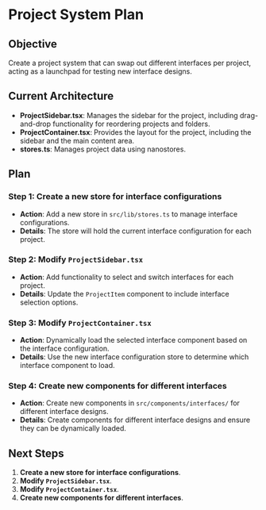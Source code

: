 # Project System Plan

## Objective
Create a project system that can swap out different interfaces per project, acting as a launchpad for testing new interface designs.

## Current Architecture
- **ProjectSidebar.tsx**: Manages the sidebar for the project, including drag-and-drop functionality for reordering projects and folders.
- **ProjectContainer.tsx**: Provides the layout for the project, including the sidebar and the main content area.
- **stores.ts**: Manages project data using nanostores.

## Plan

### Step 1: Create a new store for interface configurations
- **Action**: Add a new store in `src/lib/stores.ts` to manage interface configurations.
- **Details**: The store will hold the current interface configuration for each project.

### Step 2: Modify `ProjectSidebar.tsx`
- **Action**: Add functionality to select and switch interfaces for each project.
- **Details**: Update the `ProjectItem` component to include interface selection options.

### Step 3: Modify `ProjectContainer.tsx`
- **Action**: Dynamically load the selected interface component based on the interface configuration.
- **Details**: Use the new interface configuration store to determine which interface component to load.

### Step 4: Create new components for different interfaces
- **Action**: Create new components in `src/components/interfaces/` for different interface designs.
- **Details**: Create components for different interface designs and ensure they can be dynamically loaded.

## Next Steps
1. **Create a new store for interface configurations**.
2. **Modify `ProjectSidebar.tsx`**.
3. **Modify `ProjectContainer.tsx`**.
4. **Create new components for different interfaces**.